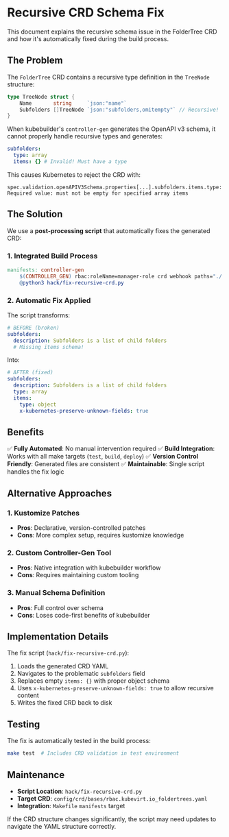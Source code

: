 # Recursive CRD Schema Fix

This document explains the recursive schema issue in the FolderTree CRD and how it's automatically fixed during the build process.

## The Problem

The `FolderTree` CRD contains a recursive type definition in the `TreeNode` structure:

```go
type TreeNode struct {
    Name       string     `json:"name"`
    Subfolders []TreeNode `json:"subfolders,omitempty"` // Recursive!
}
```

When kubebuilder's `controller-gen` generates the OpenAPI v3 schema, it cannot properly handle recursive types and generates:

```yaml
subfolders:
  type: array
  items: {} # Invalid! Must have a type
```

This causes Kubernetes to reject the CRD with:
```
spec.validation.openAPIV3Schema.properties[...].subfolders.items.type: Required value: must not be empty for specified array items
```

## The Solution

We use a **post-processing script** that automatically fixes the generated CRD:

### 1. Integrated Build Process

```makefile
manifests: controller-gen
	$(CONTROLLER_GEN) rbac:roleName=manager-role crd webhook paths="./..." output:crd:artifacts:config=config/crd/bases
	@python3 hack/fix-recursive-crd.py
```

### 2. Automatic Fix Applied

The script transforms:
```yaml
# BEFORE (broken)
subfolders:
  description: Subfolders is a list of child folders
  # Missing items schema!
```

Into:
```yaml
# AFTER (fixed)
subfolders:
  description: Subfolders is a list of child folders
  type: array
  items:
    type: object
    x-kubernetes-preserve-unknown-fields: true
```

## Benefits

✅ **Fully Automated**: No manual intervention required
✅ **Build Integration**: Works with all make targets (`test`, `build`, `deploy`)
✅ **Version Control Friendly**: Generated files are consistent
✅ **Maintainable**: Single script handles the fix logic

## Alternative Approaches

### 1. Kustomize Patches
- **Pros**: Declarative, version-controlled patches
- **Cons**: More complex setup, requires kustomize knowledge

### 2. Custom Controller-Gen Tool
- **Pros**: Native integration with kubebuilder workflow
- **Cons**: Requires maintaining custom tooling

### 3. Manual Schema Definition
- **Pros**: Full control over schema
- **Cons**: Loses code-first benefits of kubebuilder

## Implementation Details

The fix script (`hack/fix-recursive-crd.py`):
1. Loads the generated CRD YAML
2. Navigates to the problematic `subfolders` field
3. Replaces empty `items: {}` with proper object schema
4. Uses `x-kubernetes-preserve-unknown-fields: true` to allow recursive content
5. Writes the fixed CRD back to disk

## Testing

The fix is automatically tested in the build process:
```bash
make test  # Includes CRD validation in test environment
```

## Maintenance

- **Script Location**: `hack/fix-recursive-crd.py`
- **Target CRD**: `config/crd/bases/rbac.kubevirt.io_foldertrees.yaml`
- **Integration**: `Makefile` `manifests` target

If the CRD structure changes significantly, the script may need updates to navigate the YAML structure correctly.
